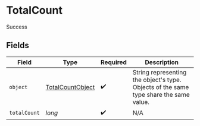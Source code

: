 # TotalCount

Success


## Fields

| Field                                                                                  | Type                                                                                   | Required                                                                               | Description                                                                            |
| -------------------------------------------------------------------------------------- | -------------------------------------------------------------------------------------- | -------------------------------------------------------------------------------------- | -------------------------------------------------------------------------------------- |
| `object`                                                                               | [TotalCountObject](../../models/components/TotalCountObject.md)                        | :heavy_check_mark:                                                                     | String representing the object's type. Objects of the same type share the same value.<br/> |
| `totalCount`                                                                           | *long*                                                                                 | :heavy_check_mark:                                                                     | N/A                                                                                    |
